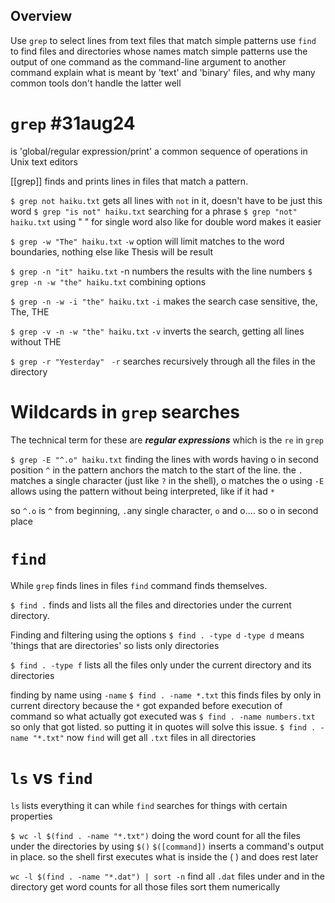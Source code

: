 ## Overview
Use `grep` to select lines from text files that match simple patterns
use `find` to find files and directories whose names match simple patterns
use the output of one command as the command-line argument to another command
explain what is meant by 'text' and 'binary' files, and why many common tools don't handle the latter well


# `grep`   #31aug24 
is 'global/regular expression/print' a common sequence of operations in Unix text editors

[[grep]] finds and prints lines in files that match a pattern.


`$ grep not haiku.txt`   gets all lines with `not` in it, doesn't have to be just this word
`$ grep "is not" haiku.txt`   searching for a phrase
`$ grep "not" haiku.txt`   using " " for single word also like for double word makes it easier

`$ grep -w "The" haiku.txt`  `-w` option will limit matches to the word boundaries, nothing else like Thesis will be result

`$ grep -n "it" haiku.txt`   -n numbers the results with the line numbers
`$ grep -n -w "the" haiku.txt`     combining options

`$ grep -n -w -i "the" haiku.txt`     `-i` makes the search case sensitive, the, The, THE

`$ grep -v -n -w "the" haiku.txt`   `-v` inverts the search, getting all lines without THE

`$ grep -r "Yesterday" `   `-r` searches recursively through all the files in the directory



# Wildcards in `grep` searches
The technical term for these are ***regular expressions*** which is the `re` in `grep`

`$ grep -E "^.o" haiku.txt`  finding the lines with words having o in second position
`^` in the pattern anchors the match to the start of the line.
the `.` matches a single character (just like `?` in the shell),    o matches the o
using `-E` allows using the pattern without being interpreted, like if it had `*` 

so `^.o` is  `^` from beginning, `.`any single character, `o` and o.... so o in second place



# `find`
While `grep` finds lines in files
`find` command finds themselves.

`$ find .`   finds and lists all the files and directories under the current directory.

Finding and filtering using the options
`$ find . -type d`    `-type d` means 'things that are directories'   so lists only directories

`$ find . -type f`     lists all the files only under the current directory and its directories

finding by name using `-name`
`$ find . -name *.txt`    this finds files by only in current directory because the `*` got expanded before execution of command so what actually got executed was 
`$ find . -name numbers.txt`   so only that got listed.
so putting it in quotes will solve this issue.
`$ find . -name "*.txt"`
now `find` will get all `.txt` files in all directories 


# `ls` vs `find`
`ls` lists everything it can while `find` searches for things with certain properties

`$ wc -l $(find . -name "*.txt")`
doing the word count for all the files under the directories by using `$()`
`$([command])` inserts a command's output in place. 
so the shell first executes what is inside the ( ) and does rest later

`wc -l $(find . -name "*.dat") | sort -n`
find all `.dat` files under and in the directory
get word counts for all those files 
sort them numerically
